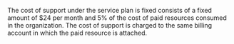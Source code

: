 The cost of support under the service plan is fixed consists of a fixed amount of $24 per month and 5% of the cost of paid resources consumed in the organization. The cost of support is charged to the same billing account in which the paid resource is attached.